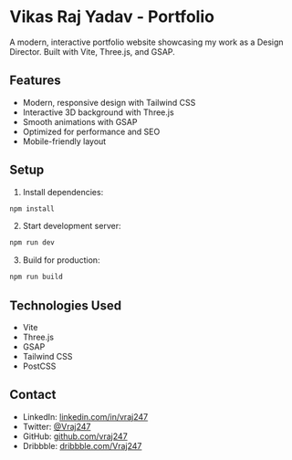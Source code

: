 # Vikas Raj Yadav - Portfolio

A modern, interactive portfolio website showcasing my work as a Design Director. Built with Vite, Three.js, and GSAP.

## Features

- Modern, responsive design with Tailwind CSS
- Interactive 3D background with Three.js
- Smooth animations with GSAP
- Optimized for performance and SEO
- Mobile-friendly layout

## Setup

1. Install dependencies:
```bash
npm install
```

2. Start development server:
```bash
npm run dev
```

3. Build for production:
```bash
npm run build
```

## Technologies Used

- Vite
- Three.js
- GSAP
- Tailwind CSS
- PostCSS

## Contact

- LinkedIn: [linkedin.com/in/vraj247](https://linkedin.com/in/vraj247)
- Twitter: [@Vraj247](https://twitter.com/Vraj247)
- GitHub: [github.com/vraj247](https://github.com/vraj247)
- Dribbble: [dribbble.com/Vraj247](https://dribbble.com/Vraj247) 
